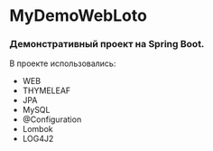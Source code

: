 # MyDemoWebLoto
### Демонстративный проект на Spring Boot.<br/>
В проекте использовались: 
+ WEB
+ THYMELEAF
+ JPA 
+ MySQL
+ @Configuration
+ Lombok
+ LOG4J2